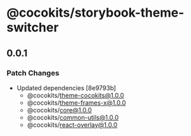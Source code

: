 # @cocokits/storybook-theme-switcher

## 0.0.1

### Patch Changes

- Updated dependencies [8e9793b]
  - @cocokits/theme-cocokits@1.0.0
  - @cocokits/theme-frames-x@1.0.0
  - @cocokits/core@1.0.0
  - @cocokits/common-utils@1.0.0
  - @cocokits/react-overlay@1.0.0
